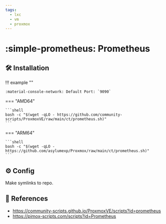 ```yaml
---
tags:
  - lxc
  - vm
  - proxmox
---
```

# :simple-prometheus: Prometheus

## :hammer_and_wrench: Installation

!!! example ""

    :material-console-network: Default Port: `9090`

=== "AMD64"

    ```shell
    bash -c "$(wget -qLO - https://github.com/community-scripts/ProxmoxVE/raw/main/ct/prometheus.sh)"
    ```

=== "ARM64"

    ```shell
    bash -c "$(wget -qLO - https://github.com/asylumexp/Proxmox/raw/main/ct/prometheus.sh)"
    ```

## :gear: Config

Make symlinks to repo.

## :link: References

- <https://community-scripts.github.io/ProxmoxVE/scripts?id=prometheus>
- <https://pimox-scripts.com/scripts?id=Prometheus>
